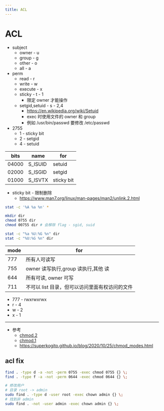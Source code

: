 ```yaml
---
title: ACL
---
```


# ACL

- subject
  - owner - u
  - group - g
  - other - o
  - all - a
- perm
  - read - r
  - write - w
  - execute - x
  - sticky - t - 1
    - 限定 owner 才能操作
  - setgid,setuid - s - 2,4
    - https://en.wikipedia.org/wiki/Setuid
    - exec 时使用文件的 owner 和 group
    - 例如 /usr/bin/passwd 要修改 /etc/passwd
- 2755
  - 1 - sticky bit
  - 2 - setgid
  - 4 - setuid

| bits  | name    | for        |
| ----- | ------- | ---------- |
| 04000 | S_ISUID | setuid     |
| 02000 | S_ISGID | setgid     |
| 01000 | S_ISVTX | sticky bit |

- sticky bit - 限制删除
  - https://www.man7.org/linux/man-pages/man2/unlink.2.html

```bash
stat -c '%A %a %n' *

mkdir dir
chmod 0755 dir
chmod 00755 dir # 会移除 flag - sgid, suid

stat -c "%a %U:%G %n" dir
stat -c "%U:%G %n" dir
```

| mode | for                                            |
| ---- | ---------------------------------------------- |
| 777  | 所有人可读写                                   |
| 755  | owner 读写执行,group 读执行,其他 读            |
| 644  | 所有可读, owner 可写                           |
| 711  | 不可以 list 目录，但可以访问里面有权访问的文件 |

- 777 - rwxrwxrwx
- r - 4
- w - 2
- x - 1

---

- 参考
  - [chmod.2](https://www.man7.org/linux/man-pages/man2/chmod.2.html)
  - [chmod.1](https://www.man7.org/linux/man-pages/man1/chmod.1.html)
  - https://superkogito.github.io/blog/2020/10/25/chmod_modes.html

## acl fix

```bash
find . -type d -a -not -perm 0755 -exec chmod 0755 {} \;
find . -type f -a -not -perm 0644 -exec chmod 0644 {} \;

# 修改用户
# 目录 root -> admin
sudo find . -type d -user root -exec chown admin {} \;
# 找到非 admin
sudo find . -not -user admin -exec chown admin {} \;
```

